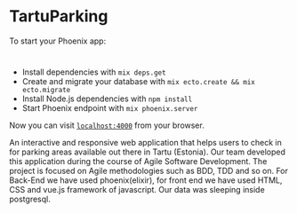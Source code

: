 # TartuParking
To start your Phoenix app:
#
  * Install dependencies with `mix deps.get`
  * Create and migrate your database with `mix ecto.create && mix ecto.migrate`
  * Install Node.js dependencies with `npm install`
  * Start Phoenix endpoint with `mix phoenix.server`

Now you can visit [`localhost:4000`](http://localhost:4000) from your browser.



An interactive and responsive web application that helps users to check in for parking areas available out there in Tartu (Estonia). Our team developed this application during the course of Agile Software Development. The project is focused on Agile methodologies such as BDD, TDD and so on. For Back-End we have used phoenix(elixir), for front end we have used HTML, CSS and vue.js framework of javascript. Our data was sleeping inside postgresql.
